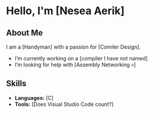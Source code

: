 # Hello, I'm [Nesea Aerik]

## About Me
I am a [Handyman] with a passion for [Comiler Design].

-  I’m currently working on a [compiler I have not named]
-  I’m looking for help with [Assembly Networking 💀]

## Skills
- **Languages:** [C]
- **Tools:** [Does Visual Studio Code count?]
